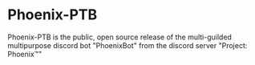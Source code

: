 # Phoenix-PTB
Phoenix-PTB is the public, open source release of the multi-guilded multipurpose discord bot "PhoenixBot" from the discord server "Project: Phoenix™"

